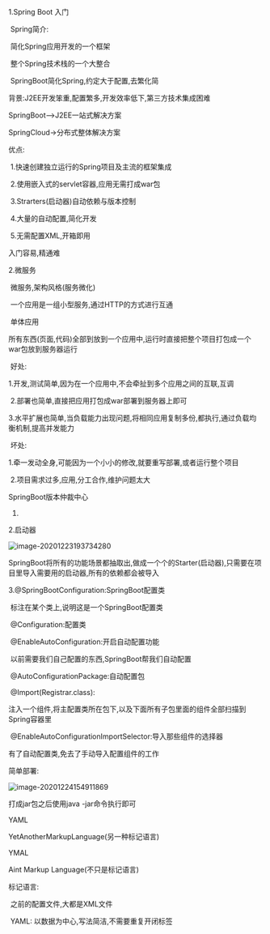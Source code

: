 1.Spring Boot 入门

​	Spring简介:

​	简化Spring应用开发的一个框架

​	整个Spring技术栈的一个大整合



​	SpringBoot简化Spring,约定大于配置,去繁化简



背景:J2EE开发笨重,配置繁多,开发效率低下,第三方技术集成困难

SpringBoot-->J2EE一站式解决方案

SpringCloud->分布式整体解决方案



优点:

​	1.快速创建独立运行的Spring项目及主流的框架集成

​	2.使用嵌入式的servlet容器,应用无需打成war包

​	3.Strarters(启动器)自动依赖与版本控制

​	4.大量的自动配置,简化开发

​	5.无需配置XML,开箱即用

入门容易,精通难



2.微服务

​	微服务,架构风格(服务微化)

​	一个应用是一组小型服务,通过HTTP的方式进行互通



​	单体应用

​	所有东西(页面,代码)全部到放到一个应用中,运行时直接把整个项目打包成一个war包放到服务器运行

​	好处:

​			1.开发,测试简单,因为在一个应用中,不会牵扯到多个应用之间的互联,互调

​			2.部署也简单,直接把应用打包成war部署到服务器上即可

​			3.水平扩展也简单,当负载能力出现问题,将相同应用复制多份,都执行,通过负载均衡机制,提高并发能力

​	坏处:

​			1.牵一发动全身,可能因为一个小小的修改,就要重写部署,或者运行整个项目

​			2.项目需求过多,应用,分工合作,维护问题太大



SpringBoot版本仲裁中心

1.

2.启动器

![image-20201223193734280](C:\Users\Administrator\AppData\Roaming\Typora\typora-user-images\image-20201223193734280.png)

SpringBoot将所有的功能场景都抽取出,做成一个个的Starter(启动器),只需要在项目里导入需要用的启动器,所有的依赖都会被导入

3.@SpringBootConfiguration:SpringBoot配置类

​	标注在某个类上,说明这是一个SpringBoot配置类

​		@Configuration:配置类

​	@EnableAutoConfiguration:开启自动配置功能

​		以前需要我们自己配置的东西,SpringBoot帮我们自动配置

​		@AutoConfigurationPackage:自动配置包

​		@Import(Registrar.class):

​			注入一个组件,将主配置类所在包下,以及下面所有子包里面的组件全部扫描到Spring容器里

​	@EnableAutoConfigurationImportSelector:导入那些组件的选择器

有了自动配置类,免去了手动导入配置组件的工作



简单部署:

![image-20201224154911869](C:\Users\Administrator\AppData\Roaming\Typora\typora-user-images\image-20201224154911869.png)



打成jar包之后使用java -jar命令执行即可



YAML

YetAnotherMarkupLanguage(另一种标记语言)

YMAL 

Aint Markup Language(不只是标记语言)



标记语言:

​		之前的配置文件,大都是XML文件

​		YAML: 以数据为中心,写法简洁,不需要重复开闭标签

